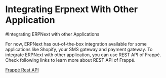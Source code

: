 # Integrating Erpnext With Other Application

#Integrating ERPNext with other Applications

For now, ERPNext has out-of-the-box integration available for some applications like Shopify, your SMS gateway and payment gateway. To integrate ERPNext with other application, you can use REST API of Frappé. Check following links to learn more about REST API of Frappé.

[Frappé Rest API](https://frappe.io/docs/user/en/guides/integration/rest_api.html)

<!-- markdown -->